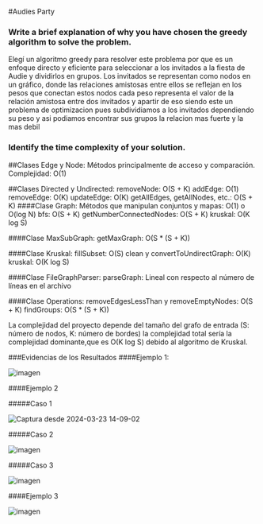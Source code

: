 #Audies Party 

### Write a brief explanation of why you have chosen the greedy algorithm to solve the problem.
Elegí un algoritmo greedy para resolver este problema por que es un enfoque directo y eficiente para seleccionar a los invitados a la fiesta de Audie y dividirlos en grupos. 
Los invitados se representan como nodos en un gráfico, donde las relaciones amistosas entre ellos se reflejan en los pesos que conectan estos nodos cada peso representa el valor de la relación amistosa entre dos invitados y apartir de eso siendo este un problema de optimizacion pues subdividiamos a los invitados dependiendo su peso y asi podiamos encontrar sus grupos la relacion mas fuerte y la mas debil

### Identify the time complexity of your solution.

##Clases Edge y Node:
Métodos principalmente de acceso y comparación. Complejidad: O(1)

##Clases Directed y Undirected:
removeNode: O(S + K)
addEdge: O(1)
removeEdge: O(K)
updateEdge: O(K)
getAllEdges, getAllNodes, etc.: O(S + K)
####Clase Graph:
Métodos que manipulan conjuntos y mapas: O(1) o O(log N)
bfs: O(S + K)
getNumberConnectedNodes: O(S + K)
kruskal: O(K log S)

####Clase MaxSubGraph:
getMaxGraph: O(S * (S + K))

####Clase Kruskal:
fillSubset: O(S)
clean y convertToUndirectGraph: O(K)
kruskal: O(K log S)

####Clase FileGraphParser:
parseGraph: Lineal con respecto al número de líneas en el archivo

####Clase Operations:
removeEdgesLessThan y removeEmptyNodes: O(S + K)
findGroups: O(S * (S + K))

La complejidad del proyecto depende del tamaño del grafo de entrada (S: número de nodos, K: número de bordes) la complejidad total sería  la complejidad dominante,que es O(K log S) debido al algoritmo de Kruskal.

###Evidencias de los Resultados 
####Ejemplo 1:

![imagen](https://github.com/SebasthianSalpozz/Algoritmia2/assets/90279053/471c75b7-b7f5-4db9-8924-4217533b2484)

####Ejemplo 2 

#####Caso 1

![Captura desde 2024-03-23 14-09-02](https://github.com/SebasthianSalpozz/Algoritmia2/assets/90279053/e4ea3cc0-d51c-4be6-9b10-7d17605c72ea)

#####Caso 2

![imagen](https://github.com/SebasthianSalpozz/Algoritmia2/assets/90279053/9165ead0-11e9-40ae-b068-3c76541ddf3c)

#####Caso 3

![imagen](https://github.com/SebasthianSalpozz/Algoritmia2/assets/90279053/f19956e3-e387-4ba1-87dd-d7018659b6fa)

####Ejemplo 3

![imagen](https://github.com/SebasthianSalpozz/Algoritmia2/assets/90279053/58c70a4e-4896-4806-948f-0578110945cf)
